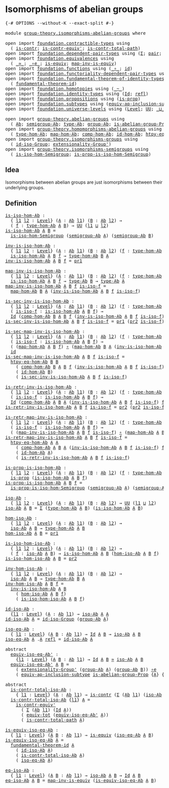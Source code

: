 # Isomorphisms of abelian groups

<pre class="Agda"><a id="43" class="Symbol">{-#</a> <a id="47" class="Keyword">OPTIONS</a> <a id="55" class="Pragma">--without-K</a> <a id="67" class="Pragma">--exact-split</a> <a id="81" class="Symbol">#-}</a>

<a id="86" class="Keyword">module</a> <a id="93" href="group-theory.isomorphisms-abelian-groups.html" class="Module">group-theory.isomorphisms-abelian-groups</a> <a id="134" class="Keyword">where</a>

<a id="141" class="Keyword">open</a> <a id="146" class="Keyword">import</a> <a id="153" href="foundation.contractible-types.html" class="Module">foundation.contractible-types</a> <a id="183" class="Keyword">using</a>
  <a id="191" class="Symbol">(</a> <a id="193" href="foundation-core.contractible-types.html#992" class="Function">is-contr</a><a id="201" class="Symbol">;</a> <a id="203" href="foundation-core.contractible-types.html#3806" class="Function">is-contr-equiv&#39;</a><a id="218" class="Symbol">;</a> <a id="220" href="foundation-core.contractible-types.html#2037" class="Function">is-contr-total-path</a><a id="239" class="Symbol">)</a>
<a id="241" class="Keyword">open</a> <a id="246" class="Keyword">import</a> <a id="253" href="foundation.dependent-pair-types.html" class="Module">foundation.dependent-pair-types</a> <a id="285" class="Keyword">using</a> <a id="291" class="Symbol">(</a><a id="292" href="foundation-core.dependent-pair-types.html#502" class="Record">Σ</a><a id="293" class="Symbol">;</a> <a id="295" href="foundation-core.dependent-pair-types.html#575" class="InductiveConstructor">pair</a><a id="299" class="Symbol">;</a> <a id="301" href="foundation-core.dependent-pair-types.html#592" class="Field">pr1</a><a id="304" class="Symbol">;</a> <a id="306" href="foundation-core.dependent-pair-types.html#604" class="Field">pr2</a><a id="309" class="Symbol">)</a>
<a id="311" class="Keyword">open</a> <a id="316" class="Keyword">import</a> <a id="323" href="foundation.equivalences.html" class="Module">foundation.equivalences</a> <a id="347" class="Keyword">using</a>
  <a id="355" class="Symbol">(</a> <a id="357" href="foundation-core.equivalences.html#1607" class="Function Operator">_≃_</a><a id="360" class="Symbol">;</a> <a id="362" href="foundation-core.equivalences.html#7855" class="Function Operator">_∘e_</a><a id="366" class="Symbol">;</a> <a id="368" href="foundation-core.equivalences.html#1542" class="Function">is-equiv</a><a id="376" class="Symbol">;</a> <a id="378" href="foundation-core.equivalences.html#4173" class="Function">map-inv-is-equiv</a><a id="394" class="Symbol">)</a>
<a id="396" class="Keyword">open</a> <a id="401" class="Keyword">import</a> <a id="408" href="foundation.functions.html" class="Module">foundation.functions</a> <a id="429" class="Keyword">using</a> <a id="435" class="Symbol">(</a><a id="436" href="foundation-core.functions.html#407" class="Function Operator">_∘_</a><a id="439" class="Symbol">;</a> <a id="441" href="foundation-core.functions.html#309" class="Function">id</a><a id="443" class="Symbol">)</a>
<a id="445" class="Keyword">open</a> <a id="450" class="Keyword">import</a> <a id="457" href="foundation.functoriality-dependent-pair-types.html" class="Module">foundation.functoriality-dependent-pair-types</a> <a id="503" class="Keyword">using</a> <a id="509" class="Symbol">(</a><a id="510" href="foundation-core.functoriality-dependent-pair-types.html#6804" class="Function">equiv-tot</a><a id="519" class="Symbol">)</a>
<a id="521" class="Keyword">open</a> <a id="526" class="Keyword">import</a> <a id="533" href="foundation.fundamental-theorem-of-identity-types.html" class="Module">foundation.fundamental-theorem-of-identity-types</a> <a id="582" class="Keyword">using</a>
  <a id="590" class="Symbol">(</a> <a id="592" href="foundation-core.fundamental-theorem-of-identity-types.html#1888" class="Function">fundamental-theorem-id</a><a id="614" class="Symbol">)</a>
<a id="616" class="Keyword">open</a> <a id="621" class="Keyword">import</a> <a id="628" href="foundation.homotopies.html" class="Module">foundation.homotopies</a> <a id="650" class="Keyword">using</a> <a id="656" class="Symbol">(</a><a id="657" href="foundation-core.homotopies.html#467" class="Function Operator">_~_</a><a id="660" class="Symbol">)</a>
<a id="662" class="Keyword">open</a> <a id="667" class="Keyword">import</a> <a id="674" href="foundation.identity-types.html" class="Module">foundation.identity-types</a> <a id="700" class="Keyword">using</a> <a id="706" class="Symbol">(</a><a id="707" href="foundation-core.identity-types.html#641" class="Datatype">Id</a><a id="709" class="Symbol">;</a> <a id="711" href="foundation-core.identity-types.html#694" class="InductiveConstructor">refl</a><a id="715" class="Symbol">)</a>
<a id="717" class="Keyword">open</a> <a id="722" class="Keyword">import</a> <a id="729" href="foundation.propositions.html" class="Module">foundation.propositions</a> <a id="753" class="Keyword">using</a> <a id="759" class="Symbol">(</a><a id="760" href="foundation-core.propositions.html#1295" class="Function">is-prop</a><a id="767" class="Symbol">)</a>
<a id="769" class="Keyword">open</a> <a id="774" class="Keyword">import</a> <a id="781" href="foundation.subtypes.html" class="Module">foundation.subtypes</a> <a id="801" class="Keyword">using</a> <a id="807" class="Symbol">(</a><a id="808" href="foundation-core.subtypes.html#4069" class="Function">equiv-ap-inclusion-subtype</a><a id="834" class="Symbol">)</a>
<a id="836" class="Keyword">open</a> <a id="841" class="Keyword">import</a> <a id="848" href="foundation.universe-levels.html" class="Module">foundation.universe-levels</a> <a id="875" class="Keyword">using</a> <a id="881" class="Symbol">(</a><a id="882" href="Agda.Primitive.html#597" class="Postulate">Level</a><a id="887" class="Symbol">;</a> <a id="889" href="foundation-core.universe-levels.html#222" class="Primitive">UU</a><a id="891" class="Symbol">;</a> <a id="893" href="Agda.Primitive.html#810" class="Primitive Operator">_⊔_</a><a id="896" class="Symbol">)</a>

<a id="899" class="Keyword">open</a> <a id="904" class="Keyword">import</a> <a id="911" href="group-theory.abelian-groups.html" class="Module">group-theory.abelian-groups</a> <a id="939" class="Keyword">using</a>
  <a id="947" class="Symbol">(</a> <a id="949" href="group-theory.abelian-groups.html#2453" class="Function">Ab</a><a id="951" class="Symbol">;</a> <a id="953" href="group-theory.abelian-groups.html#3587" class="Function">semigroup-Ab</a><a id="965" class="Symbol">;</a> <a id="967" href="group-theory.abelian-groups.html#2667" class="Function">type-Ab</a><a id="974" class="Symbol">;</a> <a id="976" href="group-theory.abelian-groups.html#2521" class="Function">group-Ab</a><a id="984" class="Symbol">;</a> <a id="986" href="group-theory.abelian-groups.html#1948" class="Function">is-abelian-group-Prop</a><a id="1007" class="Symbol">)</a>
<a id="1009" class="Keyword">open</a> <a id="1014" class="Keyword">import</a> <a id="1021" href="group-theory.homomorphisms-abelian-groups.html" class="Module">group-theory.homomorphisms-abelian-groups</a> <a id="1063" class="Keyword">using</a>
  <a id="1071" class="Symbol">(</a> <a id="1073" href="group-theory.homomorphisms-abelian-groups.html#1766" class="Function">type-hom-Ab</a><a id="1084" class="Symbol">;</a> <a id="1086" href="group-theory.homomorphisms-abelian-groups.html#1853" class="Function">map-hom-Ab</a><a id="1096" class="Symbol">;</a> <a id="1098" href="group-theory.homomorphisms-abelian-groups.html#4290" class="Function">comp-hom-Ab</a><a id="1109" class="Symbol">;</a> <a id="1111" href="group-theory.homomorphisms-abelian-groups.html#4134" class="Function">id-hom-Ab</a><a id="1120" class="Symbol">;</a> <a id="1122" href="group-theory.homomorphisms-abelian-groups.html#3137" class="Function">htpy-eq-hom-Ab</a><a id="1136" class="Symbol">)</a>
<a id="1138" class="Keyword">open</a> <a id="1143" class="Keyword">import</a> <a id="1150" href="group-theory.isomorphisms-groups.html" class="Module">group-theory.isomorphisms-groups</a> <a id="1183" class="Keyword">using</a>
  <a id="1191" class="Symbol">(</a> <a id="1193" href="group-theory.isomorphisms-groups.html#2647" class="Function">id-iso-Group</a><a id="1205" class="Symbol">;</a> <a id="1207" href="group-theory.isomorphisms-groups.html#3036" class="Function">extensionality-Group&#39;</a><a id="1228" class="Symbol">)</a>
<a id="1230" class="Keyword">open</a> <a id="1235" class="Keyword">import</a> <a id="1242" href="group-theory.isomorphisms-semigroups.html" class="Module">group-theory.isomorphisms-semigroups</a> <a id="1279" class="Keyword">using</a>
  <a id="1287" class="Symbol">(</a> <a id="1289" href="group-theory.isomorphisms-semigroups.html#1983" class="Function">is-iso-hom-Semigroup</a><a id="1309" class="Symbol">;</a> <a id="1311" href="group-theory.isomorphisms-semigroups.html#3620" class="Function">is-prop-is-iso-hom-Semigroup</a><a id="1339" class="Symbol">)</a>
</pre>
## Idea

Isomorphisms between abelian groups are just isomorphisms between their underlying groups.

## Definition

<pre class="Agda"><a id="is-iso-hom-Ab"></a><a id="1470" href="group-theory.isomorphisms-abelian-groups.html#1470" class="Function">is-iso-hom-Ab</a> <a id="1484" class="Symbol">:</a>
  <a id="1488" class="Symbol">{</a> <a id="1490" href="group-theory.isomorphisms-abelian-groups.html#1490" class="Bound">l1</a> <a id="1493" href="group-theory.isomorphisms-abelian-groups.html#1493" class="Bound">l2</a> <a id="1496" class="Symbol">:</a> <a id="1498" href="Agda.Primitive.html#597" class="Postulate">Level</a><a id="1503" class="Symbol">}</a> <a id="1505" class="Symbol">(</a><a id="1506" href="group-theory.isomorphisms-abelian-groups.html#1506" class="Bound">A</a> <a id="1508" class="Symbol">:</a> <a id="1510" href="group-theory.abelian-groups.html#2453" class="Function">Ab</a> <a id="1513" href="group-theory.isomorphisms-abelian-groups.html#1490" class="Bound">l1</a><a id="1515" class="Symbol">)</a> <a id="1517" class="Symbol">(</a><a id="1518" href="group-theory.isomorphisms-abelian-groups.html#1518" class="Bound">B</a> <a id="1520" class="Symbol">:</a> <a id="1522" href="group-theory.abelian-groups.html#2453" class="Function">Ab</a> <a id="1525" href="group-theory.isomorphisms-abelian-groups.html#1493" class="Bound">l2</a><a id="1527" class="Symbol">)</a> <a id="1529" class="Symbol">→</a>
  <a id="1533" class="Symbol">(</a> <a id="1535" href="group-theory.isomorphisms-abelian-groups.html#1535" class="Bound">f</a> <a id="1537" class="Symbol">:</a> <a id="1539" href="group-theory.homomorphisms-abelian-groups.html#1766" class="Function">type-hom-Ab</a> <a id="1551" href="group-theory.isomorphisms-abelian-groups.html#1506" class="Bound">A</a> <a id="1553" href="group-theory.isomorphisms-abelian-groups.html#1518" class="Bound">B</a><a id="1554" class="Symbol">)</a> <a id="1556" class="Symbol">→</a> <a id="1558" href="foundation-core.universe-levels.html#222" class="Primitive">UU</a> <a id="1561" class="Symbol">(</a><a id="1562" href="group-theory.isomorphisms-abelian-groups.html#1490" class="Bound">l1</a> <a id="1565" href="Agda.Primitive.html#810" class="Primitive Operator">⊔</a> <a id="1567" href="group-theory.isomorphisms-abelian-groups.html#1493" class="Bound">l2</a><a id="1569" class="Symbol">)</a>
<a id="1571" href="group-theory.isomorphisms-abelian-groups.html#1470" class="Function">is-iso-hom-Ab</a> <a id="1585" href="group-theory.isomorphisms-abelian-groups.html#1585" class="Bound">A</a> <a id="1587" href="group-theory.isomorphisms-abelian-groups.html#1587" class="Bound">B</a> <a id="1589" class="Symbol">=</a>
  <a id="1593" href="group-theory.isomorphisms-semigroups.html#1983" class="Function">is-iso-hom-Semigroup</a> <a id="1614" class="Symbol">(</a><a id="1615" href="group-theory.abelian-groups.html#3587" class="Function">semigroup-Ab</a> <a id="1628" href="group-theory.isomorphisms-abelian-groups.html#1585" class="Bound">A</a><a id="1629" class="Symbol">)</a> <a id="1631" class="Symbol">(</a><a id="1632" href="group-theory.abelian-groups.html#3587" class="Function">semigroup-Ab</a> <a id="1645" href="group-theory.isomorphisms-abelian-groups.html#1587" class="Bound">B</a><a id="1646" class="Symbol">)</a>

<a id="inv-is-iso-hom-Ab"></a><a id="1649" href="group-theory.isomorphisms-abelian-groups.html#1649" class="Function">inv-is-iso-hom-Ab</a> <a id="1667" class="Symbol">:</a>
  <a id="1671" class="Symbol">{</a> <a id="1673" href="group-theory.isomorphisms-abelian-groups.html#1673" class="Bound">l1</a> <a id="1676" href="group-theory.isomorphisms-abelian-groups.html#1676" class="Bound">l2</a> <a id="1679" class="Symbol">:</a> <a id="1681" href="Agda.Primitive.html#597" class="Postulate">Level</a><a id="1686" class="Symbol">}</a> <a id="1688" class="Symbol">(</a><a id="1689" href="group-theory.isomorphisms-abelian-groups.html#1689" class="Bound">A</a> <a id="1691" class="Symbol">:</a> <a id="1693" href="group-theory.abelian-groups.html#2453" class="Function">Ab</a> <a id="1696" href="group-theory.isomorphisms-abelian-groups.html#1673" class="Bound">l1</a><a id="1698" class="Symbol">)</a> <a id="1700" class="Symbol">(</a><a id="1701" href="group-theory.isomorphisms-abelian-groups.html#1701" class="Bound">B</a> <a id="1703" class="Symbol">:</a> <a id="1705" href="group-theory.abelian-groups.html#2453" class="Function">Ab</a> <a id="1708" href="group-theory.isomorphisms-abelian-groups.html#1676" class="Bound">l2</a><a id="1710" class="Symbol">)</a> <a id="1712" class="Symbol">(</a><a id="1713" href="group-theory.isomorphisms-abelian-groups.html#1713" class="Bound">f</a> <a id="1715" class="Symbol">:</a> <a id="1717" href="group-theory.homomorphisms-abelian-groups.html#1766" class="Function">type-hom-Ab</a> <a id="1729" href="group-theory.isomorphisms-abelian-groups.html#1689" class="Bound">A</a> <a id="1731" href="group-theory.isomorphisms-abelian-groups.html#1701" class="Bound">B</a><a id="1732" class="Symbol">)</a> <a id="1734" class="Symbol">→</a>
  <a id="1738" href="group-theory.isomorphisms-abelian-groups.html#1470" class="Function">is-iso-hom-Ab</a> <a id="1752" href="group-theory.isomorphisms-abelian-groups.html#1689" class="Bound">A</a> <a id="1754" href="group-theory.isomorphisms-abelian-groups.html#1701" class="Bound">B</a> <a id="1756" href="group-theory.isomorphisms-abelian-groups.html#1713" class="Bound">f</a> <a id="1758" class="Symbol">→</a> <a id="1760" href="group-theory.homomorphisms-abelian-groups.html#1766" class="Function">type-hom-Ab</a> <a id="1772" href="group-theory.isomorphisms-abelian-groups.html#1701" class="Bound">B</a> <a id="1774" href="group-theory.isomorphisms-abelian-groups.html#1689" class="Bound">A</a>
<a id="1776" href="group-theory.isomorphisms-abelian-groups.html#1649" class="Function">inv-is-iso-hom-Ab</a> <a id="1794" href="group-theory.isomorphisms-abelian-groups.html#1794" class="Bound">A</a> <a id="1796" href="group-theory.isomorphisms-abelian-groups.html#1796" class="Bound">B</a> <a id="1798" href="group-theory.isomorphisms-abelian-groups.html#1798" class="Bound">f</a> <a id="1800" class="Symbol">=</a> <a id="1802" href="foundation-core.dependent-pair-types.html#592" class="Field">pr1</a>

<a id="map-inv-is-iso-hom-Ab"></a><a id="1807" href="group-theory.isomorphisms-abelian-groups.html#1807" class="Function">map-inv-is-iso-hom-Ab</a> <a id="1829" class="Symbol">:</a>
  <a id="1833" class="Symbol">{</a> <a id="1835" href="group-theory.isomorphisms-abelian-groups.html#1835" class="Bound">l1</a> <a id="1838" href="group-theory.isomorphisms-abelian-groups.html#1838" class="Bound">l2</a> <a id="1841" class="Symbol">:</a> <a id="1843" href="Agda.Primitive.html#597" class="Postulate">Level</a><a id="1848" class="Symbol">}</a> <a id="1850" class="Symbol">(</a><a id="1851" href="group-theory.isomorphisms-abelian-groups.html#1851" class="Bound">A</a> <a id="1853" class="Symbol">:</a> <a id="1855" href="group-theory.abelian-groups.html#2453" class="Function">Ab</a> <a id="1858" href="group-theory.isomorphisms-abelian-groups.html#1835" class="Bound">l1</a><a id="1860" class="Symbol">)</a> <a id="1862" class="Symbol">(</a><a id="1863" href="group-theory.isomorphisms-abelian-groups.html#1863" class="Bound">B</a> <a id="1865" class="Symbol">:</a> <a id="1867" href="group-theory.abelian-groups.html#2453" class="Function">Ab</a> <a id="1870" href="group-theory.isomorphisms-abelian-groups.html#1838" class="Bound">l2</a><a id="1872" class="Symbol">)</a> <a id="1874" class="Symbol">(</a><a id="1875" href="group-theory.isomorphisms-abelian-groups.html#1875" class="Bound">f</a> <a id="1877" class="Symbol">:</a> <a id="1879" href="group-theory.homomorphisms-abelian-groups.html#1766" class="Function">type-hom-Ab</a> <a id="1891" href="group-theory.isomorphisms-abelian-groups.html#1851" class="Bound">A</a> <a id="1893" href="group-theory.isomorphisms-abelian-groups.html#1863" class="Bound">B</a><a id="1894" class="Symbol">)</a> <a id="1896" class="Symbol">→</a>
  <a id="1900" href="group-theory.isomorphisms-abelian-groups.html#1470" class="Function">is-iso-hom-Ab</a> <a id="1914" href="group-theory.isomorphisms-abelian-groups.html#1851" class="Bound">A</a> <a id="1916" href="group-theory.isomorphisms-abelian-groups.html#1863" class="Bound">B</a> <a id="1918" href="group-theory.isomorphisms-abelian-groups.html#1875" class="Bound">f</a> <a id="1920" class="Symbol">→</a> <a id="1922" href="group-theory.abelian-groups.html#2667" class="Function">type-Ab</a> <a id="1930" href="group-theory.isomorphisms-abelian-groups.html#1863" class="Bound">B</a> <a id="1932" class="Symbol">→</a> <a id="1934" href="group-theory.abelian-groups.html#2667" class="Function">type-Ab</a> <a id="1942" href="group-theory.isomorphisms-abelian-groups.html#1851" class="Bound">A</a>
<a id="1944" href="group-theory.isomorphisms-abelian-groups.html#1807" class="Function">map-inv-is-iso-hom-Ab</a> <a id="1966" href="group-theory.isomorphisms-abelian-groups.html#1966" class="Bound">A</a> <a id="1968" href="group-theory.isomorphisms-abelian-groups.html#1968" class="Bound">B</a> <a id="1970" href="group-theory.isomorphisms-abelian-groups.html#1970" class="Bound">f</a> <a id="1972" href="group-theory.isomorphisms-abelian-groups.html#1972" class="Bound">is-iso-f</a> <a id="1981" class="Symbol">=</a>
  <a id="1985" href="group-theory.homomorphisms-abelian-groups.html#1853" class="Function">map-hom-Ab</a> <a id="1996" href="group-theory.isomorphisms-abelian-groups.html#1968" class="Bound">B</a> <a id="1998" href="group-theory.isomorphisms-abelian-groups.html#1966" class="Bound">A</a> <a id="2000" class="Symbol">(</a><a id="2001" href="group-theory.isomorphisms-abelian-groups.html#1649" class="Function">inv-is-iso-hom-Ab</a> <a id="2019" href="group-theory.isomorphisms-abelian-groups.html#1966" class="Bound">A</a> <a id="2021" href="group-theory.isomorphisms-abelian-groups.html#1968" class="Bound">B</a> <a id="2023" href="group-theory.isomorphisms-abelian-groups.html#1970" class="Bound">f</a> <a id="2025" href="group-theory.isomorphisms-abelian-groups.html#1972" class="Bound">is-iso-f</a><a id="2033" class="Symbol">)</a>

<a id="is-sec-inv-is-iso-hom-Ab"></a><a id="2036" href="group-theory.isomorphisms-abelian-groups.html#2036" class="Function">is-sec-inv-is-iso-hom-Ab</a> <a id="2061" class="Symbol">:</a>
  <a id="2065" class="Symbol">{</a> <a id="2067" href="group-theory.isomorphisms-abelian-groups.html#2067" class="Bound">l1</a> <a id="2070" href="group-theory.isomorphisms-abelian-groups.html#2070" class="Bound">l2</a> <a id="2073" class="Symbol">:</a> <a id="2075" href="Agda.Primitive.html#597" class="Postulate">Level</a><a id="2080" class="Symbol">}</a> <a id="2082" class="Symbol">(</a><a id="2083" href="group-theory.isomorphisms-abelian-groups.html#2083" class="Bound">A</a> <a id="2085" class="Symbol">:</a> <a id="2087" href="group-theory.abelian-groups.html#2453" class="Function">Ab</a> <a id="2090" href="group-theory.isomorphisms-abelian-groups.html#2067" class="Bound">l1</a><a id="2092" class="Symbol">)</a> <a id="2094" class="Symbol">(</a><a id="2095" href="group-theory.isomorphisms-abelian-groups.html#2095" class="Bound">B</a> <a id="2097" class="Symbol">:</a> <a id="2099" href="group-theory.abelian-groups.html#2453" class="Function">Ab</a> <a id="2102" href="group-theory.isomorphisms-abelian-groups.html#2070" class="Bound">l2</a><a id="2104" class="Symbol">)</a> <a id="2106" class="Symbol">(</a><a id="2107" href="group-theory.isomorphisms-abelian-groups.html#2107" class="Bound">f</a> <a id="2109" class="Symbol">:</a> <a id="2111" href="group-theory.homomorphisms-abelian-groups.html#1766" class="Function">type-hom-Ab</a> <a id="2123" href="group-theory.isomorphisms-abelian-groups.html#2083" class="Bound">A</a> <a id="2125" href="group-theory.isomorphisms-abelian-groups.html#2095" class="Bound">B</a><a id="2126" class="Symbol">)</a> <a id="2128" class="Symbol">→</a>
  <a id="2132" class="Symbol">(</a> <a id="2134" href="group-theory.isomorphisms-abelian-groups.html#2134" class="Bound">is-iso-f</a> <a id="2143" class="Symbol">:</a> <a id="2145" href="group-theory.isomorphisms-abelian-groups.html#1470" class="Function">is-iso-hom-Ab</a> <a id="2159" href="group-theory.isomorphisms-abelian-groups.html#2083" class="Bound">A</a> <a id="2161" href="group-theory.isomorphisms-abelian-groups.html#2095" class="Bound">B</a> <a id="2163" href="group-theory.isomorphisms-abelian-groups.html#2107" class="Bound">f</a><a id="2164" class="Symbol">)</a> <a id="2166" class="Symbol">→</a>
  <a id="2170" href="foundation-core.identity-types.html#641" class="Datatype">Id</a> <a id="2173" class="Symbol">(</a><a id="2174" href="group-theory.homomorphisms-abelian-groups.html#4290" class="Function">comp-hom-Ab</a> <a id="2186" href="group-theory.isomorphisms-abelian-groups.html#2095" class="Bound">B</a> <a id="2188" href="group-theory.isomorphisms-abelian-groups.html#2083" class="Bound">A</a> <a id="2190" href="group-theory.isomorphisms-abelian-groups.html#2095" class="Bound">B</a> <a id="2192" href="group-theory.isomorphisms-abelian-groups.html#2107" class="Bound">f</a> <a id="2194" class="Symbol">(</a><a id="2195" href="group-theory.isomorphisms-abelian-groups.html#1649" class="Function">inv-is-iso-hom-Ab</a> <a id="2213" href="group-theory.isomorphisms-abelian-groups.html#2083" class="Bound">A</a> <a id="2215" href="group-theory.isomorphisms-abelian-groups.html#2095" class="Bound">B</a> <a id="2217" href="group-theory.isomorphisms-abelian-groups.html#2107" class="Bound">f</a> <a id="2219" href="group-theory.isomorphisms-abelian-groups.html#2134" class="Bound">is-iso-f</a><a id="2227" class="Symbol">))</a> <a id="2230" class="Symbol">(</a><a id="2231" href="group-theory.homomorphisms-abelian-groups.html#4134" class="Function">id-hom-Ab</a> <a id="2241" href="group-theory.isomorphisms-abelian-groups.html#2095" class="Bound">B</a><a id="2242" class="Symbol">)</a>
<a id="2244" href="group-theory.isomorphisms-abelian-groups.html#2036" class="Function">is-sec-inv-is-iso-hom-Ab</a> <a id="2269" href="group-theory.isomorphisms-abelian-groups.html#2269" class="Bound">A</a> <a id="2271" href="group-theory.isomorphisms-abelian-groups.html#2271" class="Bound">B</a> <a id="2273" href="group-theory.isomorphisms-abelian-groups.html#2273" class="Bound">f</a> <a id="2275" href="group-theory.isomorphisms-abelian-groups.html#2275" class="Bound">is-iso-f</a> <a id="2284" class="Symbol">=</a> <a id="2286" href="foundation-core.dependent-pair-types.html#592" class="Field">pr1</a> <a id="2290" class="Symbol">(</a><a id="2291" href="foundation-core.dependent-pair-types.html#604" class="Field">pr2</a> <a id="2295" href="group-theory.isomorphisms-abelian-groups.html#2275" class="Bound">is-iso-f</a><a id="2303" class="Symbol">)</a>

<a id="is-sec-map-inv-is-iso-hom-Ab"></a><a id="2306" href="group-theory.isomorphisms-abelian-groups.html#2306" class="Function">is-sec-map-inv-is-iso-hom-Ab</a> <a id="2335" class="Symbol">:</a>
  <a id="2339" class="Symbol">{</a> <a id="2341" href="group-theory.isomorphisms-abelian-groups.html#2341" class="Bound">l1</a> <a id="2344" href="group-theory.isomorphisms-abelian-groups.html#2344" class="Bound">l2</a> <a id="2347" class="Symbol">:</a> <a id="2349" href="Agda.Primitive.html#597" class="Postulate">Level</a><a id="2354" class="Symbol">}</a> <a id="2356" class="Symbol">(</a><a id="2357" href="group-theory.isomorphisms-abelian-groups.html#2357" class="Bound">A</a> <a id="2359" class="Symbol">:</a> <a id="2361" href="group-theory.abelian-groups.html#2453" class="Function">Ab</a> <a id="2364" href="group-theory.isomorphisms-abelian-groups.html#2341" class="Bound">l1</a><a id="2366" class="Symbol">)</a> <a id="2368" class="Symbol">(</a><a id="2369" href="group-theory.isomorphisms-abelian-groups.html#2369" class="Bound">B</a> <a id="2371" class="Symbol">:</a> <a id="2373" href="group-theory.abelian-groups.html#2453" class="Function">Ab</a> <a id="2376" href="group-theory.isomorphisms-abelian-groups.html#2344" class="Bound">l2</a><a id="2378" class="Symbol">)</a> <a id="2380" class="Symbol">(</a><a id="2381" href="group-theory.isomorphisms-abelian-groups.html#2381" class="Bound">f</a> <a id="2383" class="Symbol">:</a> <a id="2385" href="group-theory.homomorphisms-abelian-groups.html#1766" class="Function">type-hom-Ab</a> <a id="2397" href="group-theory.isomorphisms-abelian-groups.html#2357" class="Bound">A</a> <a id="2399" href="group-theory.isomorphisms-abelian-groups.html#2369" class="Bound">B</a><a id="2400" class="Symbol">)</a> <a id="2402" class="Symbol">→</a>
  <a id="2406" class="Symbol">(</a> <a id="2408" href="group-theory.isomorphisms-abelian-groups.html#2408" class="Bound">is-iso-f</a> <a id="2417" class="Symbol">:</a> <a id="2419" href="group-theory.isomorphisms-abelian-groups.html#1470" class="Function">is-iso-hom-Ab</a> <a id="2433" href="group-theory.isomorphisms-abelian-groups.html#2357" class="Bound">A</a> <a id="2435" href="group-theory.isomorphisms-abelian-groups.html#2369" class="Bound">B</a> <a id="2437" href="group-theory.isomorphisms-abelian-groups.html#2381" class="Bound">f</a><a id="2438" class="Symbol">)</a> <a id="2440" class="Symbol">→</a>
  <a id="2444" class="Symbol">(</a> <a id="2446" class="Symbol">(</a><a id="2447" href="group-theory.homomorphisms-abelian-groups.html#1853" class="Function">map-hom-Ab</a> <a id="2458" href="group-theory.isomorphisms-abelian-groups.html#2357" class="Bound">A</a> <a id="2460" href="group-theory.isomorphisms-abelian-groups.html#2369" class="Bound">B</a> <a id="2462" href="group-theory.isomorphisms-abelian-groups.html#2381" class="Bound">f</a><a id="2463" class="Symbol">)</a> <a id="2465" href="foundation-core.functions.html#407" class="Function Operator">∘</a> <a id="2467" class="Symbol">(</a><a id="2468" href="group-theory.homomorphisms-abelian-groups.html#1853" class="Function">map-hom-Ab</a> <a id="2479" href="group-theory.isomorphisms-abelian-groups.html#2369" class="Bound">B</a> <a id="2481" href="group-theory.isomorphisms-abelian-groups.html#2357" class="Bound">A</a> <a id="2483" class="Symbol">(</a><a id="2484" href="group-theory.isomorphisms-abelian-groups.html#1649" class="Function">inv-is-iso-hom-Ab</a> <a id="2502" href="group-theory.isomorphisms-abelian-groups.html#2357" class="Bound">A</a> <a id="2504" href="group-theory.isomorphisms-abelian-groups.html#2369" class="Bound">B</a> <a id="2506" href="group-theory.isomorphisms-abelian-groups.html#2381" class="Bound">f</a> <a id="2508" href="group-theory.isomorphisms-abelian-groups.html#2408" class="Bound">is-iso-f</a><a id="2516" class="Symbol">)))</a> <a id="2520" href="foundation-core.homotopies.html#467" class="Function Operator">~</a>
  <a id="2524" href="foundation-core.functions.html#309" class="Function">id</a>
<a id="2527" href="group-theory.isomorphisms-abelian-groups.html#2306" class="Function">is-sec-map-inv-is-iso-hom-Ab</a> <a id="2556" href="group-theory.isomorphisms-abelian-groups.html#2556" class="Bound">A</a> <a id="2558" href="group-theory.isomorphisms-abelian-groups.html#2558" class="Bound">B</a> <a id="2560" href="group-theory.isomorphisms-abelian-groups.html#2560" class="Bound">f</a> <a id="2562" href="group-theory.isomorphisms-abelian-groups.html#2562" class="Bound">is-iso-f</a> <a id="2571" class="Symbol">=</a>
  <a id="2575" href="group-theory.homomorphisms-abelian-groups.html#3137" class="Function">htpy-eq-hom-Ab</a> <a id="2590" href="group-theory.isomorphisms-abelian-groups.html#2558" class="Bound">B</a> <a id="2592" href="group-theory.isomorphisms-abelian-groups.html#2558" class="Bound">B</a>
    <a id="2598" class="Symbol">(</a> <a id="2600" href="group-theory.homomorphisms-abelian-groups.html#4290" class="Function">comp-hom-Ab</a> <a id="2612" href="group-theory.isomorphisms-abelian-groups.html#2558" class="Bound">B</a> <a id="2614" href="group-theory.isomorphisms-abelian-groups.html#2556" class="Bound">A</a> <a id="2616" href="group-theory.isomorphisms-abelian-groups.html#2558" class="Bound">B</a> <a id="2618" href="group-theory.isomorphisms-abelian-groups.html#2560" class="Bound">f</a> <a id="2620" class="Symbol">(</a><a id="2621" href="group-theory.isomorphisms-abelian-groups.html#1649" class="Function">inv-is-iso-hom-Ab</a> <a id="2639" href="group-theory.isomorphisms-abelian-groups.html#2556" class="Bound">A</a> <a id="2641" href="group-theory.isomorphisms-abelian-groups.html#2558" class="Bound">B</a> <a id="2643" href="group-theory.isomorphisms-abelian-groups.html#2560" class="Bound">f</a> <a id="2645" href="group-theory.isomorphisms-abelian-groups.html#2562" class="Bound">is-iso-f</a><a id="2653" class="Symbol">))</a>
    <a id="2660" class="Symbol">(</a> <a id="2662" href="group-theory.homomorphisms-abelian-groups.html#4134" class="Function">id-hom-Ab</a> <a id="2672" href="group-theory.isomorphisms-abelian-groups.html#2558" class="Bound">B</a><a id="2673" class="Symbol">)</a>
    <a id="2679" class="Symbol">(</a> <a id="2681" href="group-theory.isomorphisms-abelian-groups.html#2036" class="Function">is-sec-inv-is-iso-hom-Ab</a> <a id="2706" href="group-theory.isomorphisms-abelian-groups.html#2556" class="Bound">A</a> <a id="2708" href="group-theory.isomorphisms-abelian-groups.html#2558" class="Bound">B</a> <a id="2710" href="group-theory.isomorphisms-abelian-groups.html#2560" class="Bound">f</a> <a id="2712" href="group-theory.isomorphisms-abelian-groups.html#2562" class="Bound">is-iso-f</a><a id="2720" class="Symbol">)</a>

<a id="is-retr-inv-is-iso-hom-Ab"></a><a id="2723" href="group-theory.isomorphisms-abelian-groups.html#2723" class="Function">is-retr-inv-is-iso-hom-Ab</a> <a id="2749" class="Symbol">:</a>
  <a id="2753" class="Symbol">{</a> <a id="2755" href="group-theory.isomorphisms-abelian-groups.html#2755" class="Bound">l1</a> <a id="2758" href="group-theory.isomorphisms-abelian-groups.html#2758" class="Bound">l2</a> <a id="2761" class="Symbol">:</a> <a id="2763" href="Agda.Primitive.html#597" class="Postulate">Level</a><a id="2768" class="Symbol">}</a> <a id="2770" class="Symbol">(</a><a id="2771" href="group-theory.isomorphisms-abelian-groups.html#2771" class="Bound">A</a> <a id="2773" class="Symbol">:</a> <a id="2775" href="group-theory.abelian-groups.html#2453" class="Function">Ab</a> <a id="2778" href="group-theory.isomorphisms-abelian-groups.html#2755" class="Bound">l1</a><a id="2780" class="Symbol">)</a> <a id="2782" class="Symbol">(</a><a id="2783" href="group-theory.isomorphisms-abelian-groups.html#2783" class="Bound">B</a> <a id="2785" class="Symbol">:</a> <a id="2787" href="group-theory.abelian-groups.html#2453" class="Function">Ab</a> <a id="2790" href="group-theory.isomorphisms-abelian-groups.html#2758" class="Bound">l2</a><a id="2792" class="Symbol">)</a> <a id="2794" class="Symbol">(</a><a id="2795" href="group-theory.isomorphisms-abelian-groups.html#2795" class="Bound">f</a> <a id="2797" class="Symbol">:</a> <a id="2799" href="group-theory.homomorphisms-abelian-groups.html#1766" class="Function">type-hom-Ab</a> <a id="2811" href="group-theory.isomorphisms-abelian-groups.html#2771" class="Bound">A</a> <a id="2813" href="group-theory.isomorphisms-abelian-groups.html#2783" class="Bound">B</a><a id="2814" class="Symbol">)</a> <a id="2816" class="Symbol">→</a>
  <a id="2820" class="Symbol">(</a> <a id="2822" href="group-theory.isomorphisms-abelian-groups.html#2822" class="Bound">is-iso-f</a> <a id="2831" class="Symbol">:</a> <a id="2833" href="group-theory.isomorphisms-abelian-groups.html#1470" class="Function">is-iso-hom-Ab</a> <a id="2847" href="group-theory.isomorphisms-abelian-groups.html#2771" class="Bound">A</a> <a id="2849" href="group-theory.isomorphisms-abelian-groups.html#2783" class="Bound">B</a> <a id="2851" href="group-theory.isomorphisms-abelian-groups.html#2795" class="Bound">f</a><a id="2852" class="Symbol">)</a> <a id="2854" class="Symbol">→</a>
  <a id="2858" href="foundation-core.identity-types.html#641" class="Datatype">Id</a> <a id="2861" class="Symbol">(</a><a id="2862" href="group-theory.homomorphisms-abelian-groups.html#4290" class="Function">comp-hom-Ab</a> <a id="2874" href="group-theory.isomorphisms-abelian-groups.html#2771" class="Bound">A</a> <a id="2876" href="group-theory.isomorphisms-abelian-groups.html#2783" class="Bound">B</a> <a id="2878" href="group-theory.isomorphisms-abelian-groups.html#2771" class="Bound">A</a> <a id="2880" class="Symbol">(</a><a id="2881" href="group-theory.isomorphisms-abelian-groups.html#1649" class="Function">inv-is-iso-hom-Ab</a> <a id="2899" href="group-theory.isomorphisms-abelian-groups.html#2771" class="Bound">A</a> <a id="2901" href="group-theory.isomorphisms-abelian-groups.html#2783" class="Bound">B</a> <a id="2903" href="group-theory.isomorphisms-abelian-groups.html#2795" class="Bound">f</a> <a id="2905" href="group-theory.isomorphisms-abelian-groups.html#2822" class="Bound">is-iso-f</a><a id="2913" class="Symbol">)</a> <a id="2915" href="group-theory.isomorphisms-abelian-groups.html#2795" class="Bound">f</a><a id="2916" class="Symbol">)</a> <a id="2918" class="Symbol">(</a><a id="2919" href="group-theory.homomorphisms-abelian-groups.html#4134" class="Function">id-hom-Ab</a> <a id="2929" href="group-theory.isomorphisms-abelian-groups.html#2771" class="Bound">A</a><a id="2930" class="Symbol">)</a>
<a id="2932" href="group-theory.isomorphisms-abelian-groups.html#2723" class="Function">is-retr-inv-is-iso-hom-Ab</a> <a id="2958" href="group-theory.isomorphisms-abelian-groups.html#2958" class="Bound">A</a> <a id="2960" href="group-theory.isomorphisms-abelian-groups.html#2960" class="Bound">B</a> <a id="2962" href="group-theory.isomorphisms-abelian-groups.html#2962" class="Bound">f</a> <a id="2964" href="group-theory.isomorphisms-abelian-groups.html#2964" class="Bound">is-iso-f</a> <a id="2973" class="Symbol">=</a> <a id="2975" href="foundation-core.dependent-pair-types.html#604" class="Field">pr2</a> <a id="2979" class="Symbol">(</a><a id="2980" href="foundation-core.dependent-pair-types.html#604" class="Field">pr2</a> <a id="2984" href="group-theory.isomorphisms-abelian-groups.html#2964" class="Bound">is-iso-f</a><a id="2992" class="Symbol">)</a>

<a id="is-retr-map-inv-is-iso-hom-Ab"></a><a id="2995" href="group-theory.isomorphisms-abelian-groups.html#2995" class="Function">is-retr-map-inv-is-iso-hom-Ab</a> <a id="3025" class="Symbol">:</a>
  <a id="3029" class="Symbol">{</a> <a id="3031" href="group-theory.isomorphisms-abelian-groups.html#3031" class="Bound">l1</a> <a id="3034" href="group-theory.isomorphisms-abelian-groups.html#3034" class="Bound">l2</a> <a id="3037" class="Symbol">:</a> <a id="3039" href="Agda.Primitive.html#597" class="Postulate">Level</a><a id="3044" class="Symbol">}</a> <a id="3046" class="Symbol">(</a><a id="3047" href="group-theory.isomorphisms-abelian-groups.html#3047" class="Bound">A</a> <a id="3049" class="Symbol">:</a> <a id="3051" href="group-theory.abelian-groups.html#2453" class="Function">Ab</a> <a id="3054" href="group-theory.isomorphisms-abelian-groups.html#3031" class="Bound">l1</a><a id="3056" class="Symbol">)</a> <a id="3058" class="Symbol">(</a><a id="3059" href="group-theory.isomorphisms-abelian-groups.html#3059" class="Bound">B</a> <a id="3061" class="Symbol">:</a> <a id="3063" href="group-theory.abelian-groups.html#2453" class="Function">Ab</a> <a id="3066" href="group-theory.isomorphisms-abelian-groups.html#3034" class="Bound">l2</a><a id="3068" class="Symbol">)</a> <a id="3070" class="Symbol">(</a><a id="3071" href="group-theory.isomorphisms-abelian-groups.html#3071" class="Bound">f</a> <a id="3073" class="Symbol">:</a> <a id="3075" href="group-theory.homomorphisms-abelian-groups.html#1766" class="Function">type-hom-Ab</a> <a id="3087" href="group-theory.isomorphisms-abelian-groups.html#3047" class="Bound">A</a> <a id="3089" href="group-theory.isomorphisms-abelian-groups.html#3059" class="Bound">B</a><a id="3090" class="Symbol">)</a> <a id="3092" class="Symbol">→</a>
  <a id="3096" class="Symbol">(</a> <a id="3098" href="group-theory.isomorphisms-abelian-groups.html#3098" class="Bound">is-iso-f</a> <a id="3107" class="Symbol">:</a> <a id="3109" href="group-theory.isomorphisms-abelian-groups.html#1470" class="Function">is-iso-hom-Ab</a> <a id="3123" href="group-theory.isomorphisms-abelian-groups.html#3047" class="Bound">A</a> <a id="3125" href="group-theory.isomorphisms-abelian-groups.html#3059" class="Bound">B</a> <a id="3127" href="group-theory.isomorphisms-abelian-groups.html#3071" class="Bound">f</a><a id="3128" class="Symbol">)</a> <a id="3130" class="Symbol">→</a>
  <a id="3134" class="Symbol">(</a> <a id="3136" class="Symbol">(</a><a id="3137" href="group-theory.isomorphisms-abelian-groups.html#1807" class="Function">map-inv-is-iso-hom-Ab</a> <a id="3159" href="group-theory.isomorphisms-abelian-groups.html#3047" class="Bound">A</a> <a id="3161" href="group-theory.isomorphisms-abelian-groups.html#3059" class="Bound">B</a> <a id="3163" href="group-theory.isomorphisms-abelian-groups.html#3071" class="Bound">f</a> <a id="3165" href="group-theory.isomorphisms-abelian-groups.html#3098" class="Bound">is-iso-f</a><a id="3173" class="Symbol">)</a> <a id="3175" href="foundation-core.functions.html#407" class="Function Operator">∘</a> <a id="3177" class="Symbol">(</a><a id="3178" href="group-theory.homomorphisms-abelian-groups.html#1853" class="Function">map-hom-Ab</a> <a id="3189" href="group-theory.isomorphisms-abelian-groups.html#3047" class="Bound">A</a> <a id="3191" href="group-theory.isomorphisms-abelian-groups.html#3059" class="Bound">B</a> <a id="3193" href="group-theory.isomorphisms-abelian-groups.html#3071" class="Bound">f</a><a id="3194" class="Symbol">))</a> <a id="3197" href="foundation-core.homotopies.html#467" class="Function Operator">~</a> <a id="3199" href="foundation-core.functions.html#309" class="Function">id</a>
<a id="3202" href="group-theory.isomorphisms-abelian-groups.html#2995" class="Function">is-retr-map-inv-is-iso-hom-Ab</a> <a id="3232" href="group-theory.isomorphisms-abelian-groups.html#3232" class="Bound">A</a> <a id="3234" href="group-theory.isomorphisms-abelian-groups.html#3234" class="Bound">B</a> <a id="3236" href="group-theory.isomorphisms-abelian-groups.html#3236" class="Bound">f</a> <a id="3238" href="group-theory.isomorphisms-abelian-groups.html#3238" class="Bound">is-iso-f</a> <a id="3247" class="Symbol">=</a>
  <a id="3251" href="group-theory.homomorphisms-abelian-groups.html#3137" class="Function">htpy-eq-hom-Ab</a> <a id="3266" href="group-theory.isomorphisms-abelian-groups.html#3232" class="Bound">A</a> <a id="3268" href="group-theory.isomorphisms-abelian-groups.html#3232" class="Bound">A</a>
    <a id="3274" class="Symbol">(</a> <a id="3276" href="group-theory.homomorphisms-abelian-groups.html#4290" class="Function">comp-hom-Ab</a> <a id="3288" href="group-theory.isomorphisms-abelian-groups.html#3232" class="Bound">A</a> <a id="3290" href="group-theory.isomorphisms-abelian-groups.html#3234" class="Bound">B</a> <a id="3292" href="group-theory.isomorphisms-abelian-groups.html#3232" class="Bound">A</a> <a id="3294" class="Symbol">(</a><a id="3295" href="group-theory.isomorphisms-abelian-groups.html#1649" class="Function">inv-is-iso-hom-Ab</a> <a id="3313" href="group-theory.isomorphisms-abelian-groups.html#3232" class="Bound">A</a> <a id="3315" href="group-theory.isomorphisms-abelian-groups.html#3234" class="Bound">B</a> <a id="3317" href="group-theory.isomorphisms-abelian-groups.html#3236" class="Bound">f</a> <a id="3319" href="group-theory.isomorphisms-abelian-groups.html#3238" class="Bound">is-iso-f</a><a id="3327" class="Symbol">)</a> <a id="3329" href="group-theory.isomorphisms-abelian-groups.html#3236" class="Bound">f</a><a id="3330" class="Symbol">)</a>
    <a id="3336" class="Symbol">(</a> <a id="3338" href="group-theory.homomorphisms-abelian-groups.html#4134" class="Function">id-hom-Ab</a> <a id="3348" href="group-theory.isomorphisms-abelian-groups.html#3232" class="Bound">A</a><a id="3349" class="Symbol">)</a>
    <a id="3355" class="Symbol">(</a> <a id="3357" href="group-theory.isomorphisms-abelian-groups.html#2723" class="Function">is-retr-inv-is-iso-hom-Ab</a> <a id="3383" href="group-theory.isomorphisms-abelian-groups.html#3232" class="Bound">A</a> <a id="3385" href="group-theory.isomorphisms-abelian-groups.html#3234" class="Bound">B</a> <a id="3387" href="group-theory.isomorphisms-abelian-groups.html#3236" class="Bound">f</a> <a id="3389" href="group-theory.isomorphisms-abelian-groups.html#3238" class="Bound">is-iso-f</a><a id="3397" class="Symbol">)</a>

<a id="is-prop-is-iso-hom-Ab"></a><a id="3400" href="group-theory.isomorphisms-abelian-groups.html#3400" class="Function">is-prop-is-iso-hom-Ab</a> <a id="3422" class="Symbol">:</a>
  <a id="3426" class="Symbol">{</a> <a id="3428" href="group-theory.isomorphisms-abelian-groups.html#3428" class="Bound">l1</a> <a id="3431" href="group-theory.isomorphisms-abelian-groups.html#3431" class="Bound">l2</a> <a id="3434" class="Symbol">:</a> <a id="3436" href="Agda.Primitive.html#597" class="Postulate">Level</a><a id="3441" class="Symbol">}</a> <a id="3443" class="Symbol">(</a><a id="3444" href="group-theory.isomorphisms-abelian-groups.html#3444" class="Bound">A</a> <a id="3446" class="Symbol">:</a> <a id="3448" href="group-theory.abelian-groups.html#2453" class="Function">Ab</a> <a id="3451" href="group-theory.isomorphisms-abelian-groups.html#3428" class="Bound">l1</a><a id="3453" class="Symbol">)</a> <a id="3455" class="Symbol">(</a><a id="3456" href="group-theory.isomorphisms-abelian-groups.html#3456" class="Bound">B</a> <a id="3458" class="Symbol">:</a> <a id="3460" href="group-theory.abelian-groups.html#2453" class="Function">Ab</a> <a id="3463" href="group-theory.isomorphisms-abelian-groups.html#3431" class="Bound">l2</a><a id="3465" class="Symbol">)</a> <a id="3467" class="Symbol">(</a><a id="3468" href="group-theory.isomorphisms-abelian-groups.html#3468" class="Bound">f</a> <a id="3470" class="Symbol">:</a> <a id="3472" href="group-theory.homomorphisms-abelian-groups.html#1766" class="Function">type-hom-Ab</a> <a id="3484" href="group-theory.isomorphisms-abelian-groups.html#3444" class="Bound">A</a> <a id="3486" href="group-theory.isomorphisms-abelian-groups.html#3456" class="Bound">B</a><a id="3487" class="Symbol">)</a> <a id="3489" class="Symbol">→</a>
  <a id="3493" href="foundation-core.propositions.html#1295" class="Function">is-prop</a> <a id="3501" class="Symbol">(</a><a id="3502" href="group-theory.isomorphisms-abelian-groups.html#1470" class="Function">is-iso-hom-Ab</a> <a id="3516" href="group-theory.isomorphisms-abelian-groups.html#3444" class="Bound">A</a> <a id="3518" href="group-theory.isomorphisms-abelian-groups.html#3456" class="Bound">B</a> <a id="3520" href="group-theory.isomorphisms-abelian-groups.html#3468" class="Bound">f</a><a id="3521" class="Symbol">)</a>
<a id="3523" href="group-theory.isomorphisms-abelian-groups.html#3400" class="Function">is-prop-is-iso-hom-Ab</a> <a id="3545" href="group-theory.isomorphisms-abelian-groups.html#3545" class="Bound">A</a> <a id="3547" href="group-theory.isomorphisms-abelian-groups.html#3547" class="Bound">B</a> <a id="3549" href="group-theory.isomorphisms-abelian-groups.html#3549" class="Bound">f</a> <a id="3551" class="Symbol">=</a>
  <a id="3555" href="group-theory.isomorphisms-semigroups.html#3620" class="Function">is-prop-is-iso-hom-Semigroup</a> <a id="3584" class="Symbol">(</a><a id="3585" href="group-theory.abelian-groups.html#3587" class="Function">semigroup-Ab</a> <a id="3598" href="group-theory.isomorphisms-abelian-groups.html#3545" class="Bound">A</a><a id="3599" class="Symbol">)</a> <a id="3601" class="Symbol">(</a><a id="3602" href="group-theory.abelian-groups.html#3587" class="Function">semigroup-Ab</a> <a id="3615" href="group-theory.isomorphisms-abelian-groups.html#3547" class="Bound">B</a><a id="3616" class="Symbol">)</a> <a id="3618" href="group-theory.isomorphisms-abelian-groups.html#3549" class="Bound">f</a>

<a id="iso-Ab"></a><a id="3621" href="group-theory.isomorphisms-abelian-groups.html#3621" class="Function">iso-Ab</a> <a id="3628" class="Symbol">:</a>
  <a id="3632" class="Symbol">{</a> <a id="3634" href="group-theory.isomorphisms-abelian-groups.html#3634" class="Bound">l1</a> <a id="3637" href="group-theory.isomorphisms-abelian-groups.html#3637" class="Bound">l2</a> <a id="3640" class="Symbol">:</a> <a id="3642" href="Agda.Primitive.html#597" class="Postulate">Level</a><a id="3647" class="Symbol">}</a> <a id="3649" class="Symbol">(</a><a id="3650" href="group-theory.isomorphisms-abelian-groups.html#3650" class="Bound">A</a> <a id="3652" class="Symbol">:</a> <a id="3654" href="group-theory.abelian-groups.html#2453" class="Function">Ab</a> <a id="3657" href="group-theory.isomorphisms-abelian-groups.html#3634" class="Bound">l1</a><a id="3659" class="Symbol">)</a> <a id="3661" class="Symbol">(</a><a id="3662" href="group-theory.isomorphisms-abelian-groups.html#3662" class="Bound">B</a> <a id="3664" class="Symbol">:</a> <a id="3666" href="group-theory.abelian-groups.html#2453" class="Function">Ab</a> <a id="3669" href="group-theory.isomorphisms-abelian-groups.html#3637" class="Bound">l2</a><a id="3671" class="Symbol">)</a> <a id="3673" class="Symbol">→</a> <a id="3675" href="foundation-core.universe-levels.html#222" class="Primitive">UU</a> <a id="3678" class="Symbol">(</a><a id="3679" href="group-theory.isomorphisms-abelian-groups.html#3634" class="Bound">l1</a> <a id="3682" href="Agda.Primitive.html#810" class="Primitive Operator">⊔</a> <a id="3684" href="group-theory.isomorphisms-abelian-groups.html#3637" class="Bound">l2</a><a id="3686" class="Symbol">)</a>
<a id="3688" href="group-theory.isomorphisms-abelian-groups.html#3621" class="Function">iso-Ab</a> <a id="3695" href="group-theory.isomorphisms-abelian-groups.html#3695" class="Bound">A</a> <a id="3697" href="group-theory.isomorphisms-abelian-groups.html#3697" class="Bound">B</a> <a id="3699" class="Symbol">=</a> <a id="3701" href="foundation-core.dependent-pair-types.html#502" class="Record">Σ</a> <a id="3703" class="Symbol">(</a><a id="3704" href="group-theory.homomorphisms-abelian-groups.html#1766" class="Function">type-hom-Ab</a> <a id="3716" href="group-theory.isomorphisms-abelian-groups.html#3695" class="Bound">A</a> <a id="3718" href="group-theory.isomorphisms-abelian-groups.html#3697" class="Bound">B</a><a id="3719" class="Symbol">)</a> <a id="3721" class="Symbol">(</a><a id="3722" href="group-theory.isomorphisms-abelian-groups.html#1470" class="Function">is-iso-hom-Ab</a> <a id="3736" href="group-theory.isomorphisms-abelian-groups.html#3695" class="Bound">A</a> <a id="3738" href="group-theory.isomorphisms-abelian-groups.html#3697" class="Bound">B</a><a id="3739" class="Symbol">)</a>

<a id="hom-iso-Ab"></a><a id="3742" href="group-theory.isomorphisms-abelian-groups.html#3742" class="Function">hom-iso-Ab</a> <a id="3753" class="Symbol">:</a>
  <a id="3757" class="Symbol">{</a> <a id="3759" href="group-theory.isomorphisms-abelian-groups.html#3759" class="Bound">l1</a> <a id="3762" href="group-theory.isomorphisms-abelian-groups.html#3762" class="Bound">l2</a> <a id="3765" class="Symbol">:</a> <a id="3767" href="Agda.Primitive.html#597" class="Postulate">Level</a><a id="3772" class="Symbol">}</a> <a id="3774" class="Symbol">(</a><a id="3775" href="group-theory.isomorphisms-abelian-groups.html#3775" class="Bound">A</a> <a id="3777" class="Symbol">:</a> <a id="3779" href="group-theory.abelian-groups.html#2453" class="Function">Ab</a> <a id="3782" href="group-theory.isomorphisms-abelian-groups.html#3759" class="Bound">l1</a><a id="3784" class="Symbol">)</a> <a id="3786" class="Symbol">(</a><a id="3787" href="group-theory.isomorphisms-abelian-groups.html#3787" class="Bound">B</a> <a id="3789" class="Symbol">:</a> <a id="3791" href="group-theory.abelian-groups.html#2453" class="Function">Ab</a> <a id="3794" href="group-theory.isomorphisms-abelian-groups.html#3762" class="Bound">l2</a><a id="3796" class="Symbol">)</a> <a id="3798" class="Symbol">→</a>
  <a id="3802" href="group-theory.isomorphisms-abelian-groups.html#3621" class="Function">iso-Ab</a> <a id="3809" href="group-theory.isomorphisms-abelian-groups.html#3775" class="Bound">A</a> <a id="3811" href="group-theory.isomorphisms-abelian-groups.html#3787" class="Bound">B</a> <a id="3813" class="Symbol">→</a> <a id="3815" href="group-theory.homomorphisms-abelian-groups.html#1766" class="Function">type-hom-Ab</a> <a id="3827" href="group-theory.isomorphisms-abelian-groups.html#3775" class="Bound">A</a> <a id="3829" href="group-theory.isomorphisms-abelian-groups.html#3787" class="Bound">B</a>
<a id="3831" href="group-theory.isomorphisms-abelian-groups.html#3742" class="Function">hom-iso-Ab</a> <a id="3842" href="group-theory.isomorphisms-abelian-groups.html#3842" class="Bound">A</a> <a id="3844" href="group-theory.isomorphisms-abelian-groups.html#3844" class="Bound">B</a> <a id="3846" class="Symbol">=</a> <a id="3848" href="foundation-core.dependent-pair-types.html#592" class="Field">pr1</a>

<a id="is-iso-hom-iso-Ab"></a><a id="3853" href="group-theory.isomorphisms-abelian-groups.html#3853" class="Function">is-iso-hom-iso-Ab</a> <a id="3871" class="Symbol">:</a>
  <a id="3875" class="Symbol">{</a> <a id="3877" href="group-theory.isomorphisms-abelian-groups.html#3877" class="Bound">l1</a> <a id="3880" href="group-theory.isomorphisms-abelian-groups.html#3880" class="Bound">l2</a> <a id="3883" class="Symbol">:</a> <a id="3885" href="Agda.Primitive.html#597" class="Postulate">Level</a><a id="3890" class="Symbol">}</a> <a id="3892" class="Symbol">(</a><a id="3893" href="group-theory.isomorphisms-abelian-groups.html#3893" class="Bound">A</a> <a id="3895" class="Symbol">:</a> <a id="3897" href="group-theory.abelian-groups.html#2453" class="Function">Ab</a> <a id="3900" href="group-theory.isomorphisms-abelian-groups.html#3877" class="Bound">l1</a><a id="3902" class="Symbol">)</a> <a id="3904" class="Symbol">(</a><a id="3905" href="group-theory.isomorphisms-abelian-groups.html#3905" class="Bound">B</a> <a id="3907" class="Symbol">:</a> <a id="3909" href="group-theory.abelian-groups.html#2453" class="Function">Ab</a> <a id="3912" href="group-theory.isomorphisms-abelian-groups.html#3880" class="Bound">l2</a><a id="3914" class="Symbol">)</a> <a id="3916" class="Symbol">→</a>
  <a id="3920" class="Symbol">(</a> <a id="3922" href="group-theory.isomorphisms-abelian-groups.html#3922" class="Bound">f</a> <a id="3924" class="Symbol">:</a> <a id="3926" href="group-theory.isomorphisms-abelian-groups.html#3621" class="Function">iso-Ab</a> <a id="3933" href="group-theory.isomorphisms-abelian-groups.html#3893" class="Bound">A</a> <a id="3935" href="group-theory.isomorphisms-abelian-groups.html#3905" class="Bound">B</a><a id="3936" class="Symbol">)</a> <a id="3938" class="Symbol">→</a> <a id="3940" href="group-theory.isomorphisms-abelian-groups.html#1470" class="Function">is-iso-hom-Ab</a> <a id="3954" href="group-theory.isomorphisms-abelian-groups.html#3893" class="Bound">A</a> <a id="3956" href="group-theory.isomorphisms-abelian-groups.html#3905" class="Bound">B</a> <a id="3958" class="Symbol">(</a><a id="3959" href="group-theory.isomorphisms-abelian-groups.html#3742" class="Function">hom-iso-Ab</a> <a id="3970" href="group-theory.isomorphisms-abelian-groups.html#3893" class="Bound">A</a> <a id="3972" href="group-theory.isomorphisms-abelian-groups.html#3905" class="Bound">B</a> <a id="3974" href="group-theory.isomorphisms-abelian-groups.html#3922" class="Bound">f</a><a id="3975" class="Symbol">)</a>
<a id="3977" href="group-theory.isomorphisms-abelian-groups.html#3853" class="Function">is-iso-hom-iso-Ab</a> <a id="3995" href="group-theory.isomorphisms-abelian-groups.html#3995" class="Bound">A</a> <a id="3997" href="group-theory.isomorphisms-abelian-groups.html#3997" class="Bound">B</a> <a id="3999" class="Symbol">=</a> <a id="4001" href="foundation-core.dependent-pair-types.html#604" class="Field">pr2</a>

<a id="inv-hom-iso-Ab"></a><a id="4006" href="group-theory.isomorphisms-abelian-groups.html#4006" class="Function">inv-hom-iso-Ab</a> <a id="4021" class="Symbol">:</a>
  <a id="4025" class="Symbol">{</a> <a id="4027" href="group-theory.isomorphisms-abelian-groups.html#4027" class="Bound">l1</a> <a id="4030" href="group-theory.isomorphisms-abelian-groups.html#4030" class="Bound">l2</a> <a id="4033" class="Symbol">:</a> <a id="4035" href="Agda.Primitive.html#597" class="Postulate">Level</a><a id="4040" class="Symbol">}</a> <a id="4042" class="Symbol">(</a><a id="4043" href="group-theory.isomorphisms-abelian-groups.html#4043" class="Bound">A</a> <a id="4045" class="Symbol">:</a> <a id="4047" href="group-theory.abelian-groups.html#2453" class="Function">Ab</a> <a id="4050" href="group-theory.isomorphisms-abelian-groups.html#4027" class="Bound">l1</a><a id="4052" class="Symbol">)</a> <a id="4054" class="Symbol">(</a><a id="4055" href="group-theory.isomorphisms-abelian-groups.html#4055" class="Bound">B</a> <a id="4057" class="Symbol">:</a> <a id="4059" href="group-theory.abelian-groups.html#2453" class="Function">Ab</a> <a id="4062" href="group-theory.isomorphisms-abelian-groups.html#4030" class="Bound">l2</a><a id="4064" class="Symbol">)</a> <a id="4066" class="Symbol">→</a>
  <a id="4070" href="group-theory.isomorphisms-abelian-groups.html#3621" class="Function">iso-Ab</a> <a id="4077" href="group-theory.isomorphisms-abelian-groups.html#4043" class="Bound">A</a> <a id="4079" href="group-theory.isomorphisms-abelian-groups.html#4055" class="Bound">B</a> <a id="4081" class="Symbol">→</a> <a id="4083" href="group-theory.homomorphisms-abelian-groups.html#1766" class="Function">type-hom-Ab</a> <a id="4095" href="group-theory.isomorphisms-abelian-groups.html#4055" class="Bound">B</a> <a id="4097" href="group-theory.isomorphisms-abelian-groups.html#4043" class="Bound">A</a>
<a id="4099" href="group-theory.isomorphisms-abelian-groups.html#4006" class="Function">inv-hom-iso-Ab</a> <a id="4114" href="group-theory.isomorphisms-abelian-groups.html#4114" class="Bound">A</a> <a id="4116" href="group-theory.isomorphisms-abelian-groups.html#4116" class="Bound">B</a> <a id="4118" href="group-theory.isomorphisms-abelian-groups.html#4118" class="Bound">f</a> <a id="4120" class="Symbol">=</a>
  <a id="4124" href="group-theory.isomorphisms-abelian-groups.html#1649" class="Function">inv-is-iso-hom-Ab</a> <a id="4142" href="group-theory.isomorphisms-abelian-groups.html#4114" class="Bound">A</a> <a id="4144" href="group-theory.isomorphisms-abelian-groups.html#4116" class="Bound">B</a>
    <a id="4150" class="Symbol">(</a> <a id="4152" href="group-theory.isomorphisms-abelian-groups.html#3742" class="Function">hom-iso-Ab</a> <a id="4163" href="group-theory.isomorphisms-abelian-groups.html#4114" class="Bound">A</a> <a id="4165" href="group-theory.isomorphisms-abelian-groups.html#4116" class="Bound">B</a> <a id="4167" href="group-theory.isomorphisms-abelian-groups.html#4118" class="Bound">f</a><a id="4168" class="Symbol">)</a>
    <a id="4174" class="Symbol">(</a> <a id="4176" href="group-theory.isomorphisms-abelian-groups.html#3853" class="Function">is-iso-hom-iso-Ab</a> <a id="4194" href="group-theory.isomorphisms-abelian-groups.html#4114" class="Bound">A</a> <a id="4196" href="group-theory.isomorphisms-abelian-groups.html#4116" class="Bound">B</a> <a id="4198" href="group-theory.isomorphisms-abelian-groups.html#4118" class="Bound">f</a><a id="4199" class="Symbol">)</a>

<a id="id-iso-Ab"></a><a id="4202" href="group-theory.isomorphisms-abelian-groups.html#4202" class="Function">id-iso-Ab</a> <a id="4212" class="Symbol">:</a>
  <a id="4216" class="Symbol">{</a><a id="4217" href="group-theory.isomorphisms-abelian-groups.html#4217" class="Bound">l1</a> <a id="4220" class="Symbol">:</a> <a id="4222" href="Agda.Primitive.html#597" class="Postulate">Level</a><a id="4227" class="Symbol">}</a> <a id="4229" class="Symbol">(</a><a id="4230" href="group-theory.isomorphisms-abelian-groups.html#4230" class="Bound">A</a> <a id="4232" class="Symbol">:</a> <a id="4234" href="group-theory.abelian-groups.html#2453" class="Function">Ab</a> <a id="4237" href="group-theory.isomorphisms-abelian-groups.html#4217" class="Bound">l1</a><a id="4239" class="Symbol">)</a> <a id="4241" class="Symbol">→</a> <a id="4243" href="group-theory.isomorphisms-abelian-groups.html#3621" class="Function">iso-Ab</a> <a id="4250" href="group-theory.isomorphisms-abelian-groups.html#4230" class="Bound">A</a> <a id="4252" href="group-theory.isomorphisms-abelian-groups.html#4230" class="Bound">A</a>
<a id="4254" href="group-theory.isomorphisms-abelian-groups.html#4202" class="Function">id-iso-Ab</a> <a id="4264" href="group-theory.isomorphisms-abelian-groups.html#4264" class="Bound">A</a> <a id="4266" class="Symbol">=</a> <a id="4268" href="group-theory.isomorphisms-groups.html#2647" class="Function">id-iso-Group</a> <a id="4281" class="Symbol">(</a><a id="4282" href="group-theory.abelian-groups.html#2521" class="Function">group-Ab</a> <a id="4291" href="group-theory.isomorphisms-abelian-groups.html#4264" class="Bound">A</a><a id="4292" class="Symbol">)</a>

<a id="iso-eq-Ab"></a><a id="4295" href="group-theory.isomorphisms-abelian-groups.html#4295" class="Function">iso-eq-Ab</a> <a id="4305" class="Symbol">:</a>
  <a id="4309" class="Symbol">{</a> <a id="4311" href="group-theory.isomorphisms-abelian-groups.html#4311" class="Bound">l1</a> <a id="4314" class="Symbol">:</a> <a id="4316" href="Agda.Primitive.html#597" class="Postulate">Level</a><a id="4321" class="Symbol">}</a> <a id="4323" class="Symbol">(</a><a id="4324" href="group-theory.isomorphisms-abelian-groups.html#4324" class="Bound">A</a> <a id="4326" href="group-theory.isomorphisms-abelian-groups.html#4326" class="Bound">B</a> <a id="4328" class="Symbol">:</a> <a id="4330" href="group-theory.abelian-groups.html#2453" class="Function">Ab</a> <a id="4333" href="group-theory.isomorphisms-abelian-groups.html#4311" class="Bound">l1</a><a id="4335" class="Symbol">)</a> <a id="4337" class="Symbol">→</a> <a id="4339" href="foundation-core.identity-types.html#641" class="Datatype">Id</a> <a id="4342" href="group-theory.isomorphisms-abelian-groups.html#4324" class="Bound">A</a> <a id="4344" href="group-theory.isomorphisms-abelian-groups.html#4326" class="Bound">B</a> <a id="4346" class="Symbol">→</a> <a id="4348" href="group-theory.isomorphisms-abelian-groups.html#3621" class="Function">iso-Ab</a> <a id="4355" href="group-theory.isomorphisms-abelian-groups.html#4324" class="Bound">A</a> <a id="4357" href="group-theory.isomorphisms-abelian-groups.html#4326" class="Bound">B</a>
<a id="4359" href="group-theory.isomorphisms-abelian-groups.html#4295" class="Function">iso-eq-Ab</a> <a id="4369" href="group-theory.isomorphisms-abelian-groups.html#4369" class="Bound">A</a> <a id="4371" class="DottedPattern Symbol">.</a><a id="4372" href="group-theory.isomorphisms-abelian-groups.html#4369" class="DottedPattern Bound">A</a> <a id="4374" href="foundation-core.identity-types.html#694" class="InductiveConstructor">refl</a> <a id="4379" class="Symbol">=</a> <a id="4381" href="group-theory.isomorphisms-abelian-groups.html#4202" class="Function">id-iso-Ab</a> <a id="4391" href="group-theory.isomorphisms-abelian-groups.html#4369" class="Bound">A</a>

<a id="4394" class="Keyword">abstract</a>
  <a id="equiv-iso-eq-Ab&#39;"></a><a id="4405" href="group-theory.isomorphisms-abelian-groups.html#4405" class="Function">equiv-iso-eq-Ab&#39;</a> <a id="4422" class="Symbol">:</a>
    <a id="4428" class="Symbol">{</a><a id="4429" href="group-theory.isomorphisms-abelian-groups.html#4429" class="Bound">l1</a> <a id="4432" class="Symbol">:</a> <a id="4434" href="Agda.Primitive.html#597" class="Postulate">Level</a><a id="4439" class="Symbol">}</a> <a id="4441" class="Symbol">(</a><a id="4442" href="group-theory.isomorphisms-abelian-groups.html#4442" class="Bound">A</a> <a id="4444" href="group-theory.isomorphisms-abelian-groups.html#4444" class="Bound">B</a> <a id="4446" class="Symbol">:</a> <a id="4448" href="group-theory.abelian-groups.html#2453" class="Function">Ab</a> <a id="4451" href="group-theory.isomorphisms-abelian-groups.html#4429" class="Bound">l1</a><a id="4453" class="Symbol">)</a> <a id="4455" class="Symbol">→</a> <a id="4457" href="foundation-core.identity-types.html#641" class="Datatype">Id</a> <a id="4460" href="group-theory.isomorphisms-abelian-groups.html#4442" class="Bound">A</a> <a id="4462" href="group-theory.isomorphisms-abelian-groups.html#4444" class="Bound">B</a> <a id="4464" href="foundation-core.equivalences.html#1607" class="Function Operator">≃</a> <a id="4466" href="group-theory.isomorphisms-abelian-groups.html#3621" class="Function">iso-Ab</a> <a id="4473" href="group-theory.isomorphisms-abelian-groups.html#4442" class="Bound">A</a> <a id="4475" href="group-theory.isomorphisms-abelian-groups.html#4444" class="Bound">B</a>
  <a id="4479" href="group-theory.isomorphisms-abelian-groups.html#4405" class="Function">equiv-iso-eq-Ab&#39;</a> <a id="4496" href="group-theory.isomorphisms-abelian-groups.html#4496" class="Bound">A</a> <a id="4498" href="group-theory.isomorphisms-abelian-groups.html#4498" class="Bound">B</a> <a id="4500" class="Symbol">=</a>
    <a id="4506" class="Symbol">(</a> <a id="4508" href="group-theory.isomorphisms-groups.html#3036" class="Function">extensionality-Group&#39;</a> <a id="4530" class="Symbol">(</a><a id="4531" href="group-theory.abelian-groups.html#2521" class="Function">group-Ab</a> <a id="4540" href="group-theory.isomorphisms-abelian-groups.html#4496" class="Bound">A</a><a id="4541" class="Symbol">)</a> <a id="4543" class="Symbol">(</a><a id="4544" href="group-theory.abelian-groups.html#2521" class="Function">group-Ab</a> <a id="4553" href="group-theory.isomorphisms-abelian-groups.html#4498" class="Bound">B</a><a id="4554" class="Symbol">))</a> <a id="4557" href="foundation-core.equivalences.html#7855" class="Function Operator">∘e</a>
    <a id="4564" class="Symbol">(</a> <a id="4566" href="foundation-core.subtypes.html#4069" class="Function">equiv-ap-inclusion-subtype</a> <a id="4593" href="group-theory.abelian-groups.html#1948" class="Function">is-abelian-group-Prop</a> <a id="4615" class="Symbol">{</a><a id="4616" href="group-theory.isomorphisms-abelian-groups.html#4496" class="Bound">A</a><a id="4617" class="Symbol">}</a> <a id="4619" class="Symbol">{</a><a id="4620" href="group-theory.isomorphisms-abelian-groups.html#4498" class="Bound">B</a><a id="4621" class="Symbol">})</a>

<a id="4625" class="Keyword">abstract</a>
  <a id="is-contr-total-iso-Ab"></a><a id="4636" href="group-theory.isomorphisms-abelian-groups.html#4636" class="Function">is-contr-total-iso-Ab</a> <a id="4658" class="Symbol">:</a>
    <a id="4664" class="Symbol">{</a> <a id="4666" href="group-theory.isomorphisms-abelian-groups.html#4666" class="Bound">l1</a> <a id="4669" class="Symbol">:</a> <a id="4671" href="Agda.Primitive.html#597" class="Postulate">Level</a><a id="4676" class="Symbol">}</a> <a id="4678" class="Symbol">(</a><a id="4679" href="group-theory.isomorphisms-abelian-groups.html#4679" class="Bound">A</a> <a id="4681" class="Symbol">:</a> <a id="4683" href="group-theory.abelian-groups.html#2453" class="Function">Ab</a> <a id="4686" href="group-theory.isomorphisms-abelian-groups.html#4666" class="Bound">l1</a><a id="4688" class="Symbol">)</a> <a id="4690" class="Symbol">→</a> <a id="4692" href="foundation-core.contractible-types.html#992" class="Function">is-contr</a> <a id="4701" class="Symbol">(</a><a id="4702" href="foundation-core.dependent-pair-types.html#502" class="Record">Σ</a> <a id="4704" class="Symbol">(</a><a id="4705" href="group-theory.abelian-groups.html#2453" class="Function">Ab</a> <a id="4708" href="group-theory.isomorphisms-abelian-groups.html#4666" class="Bound">l1</a><a id="4710" class="Symbol">)</a> <a id="4712" class="Symbol">(</a><a id="4713" href="group-theory.isomorphisms-abelian-groups.html#3621" class="Function">iso-Ab</a> <a id="4720" href="group-theory.isomorphisms-abelian-groups.html#4679" class="Bound">A</a><a id="4721" class="Symbol">))</a>
  <a id="4726" href="group-theory.isomorphisms-abelian-groups.html#4636" class="Function">is-contr-total-iso-Ab</a> <a id="4748" class="Symbol">{</a><a id="4749" href="group-theory.isomorphisms-abelian-groups.html#4749" class="Bound">l1</a><a id="4751" class="Symbol">}</a> <a id="4753" href="group-theory.isomorphisms-abelian-groups.html#4753" class="Bound">A</a> <a id="4755" class="Symbol">=</a>
    <a id="4761" href="foundation-core.contractible-types.html#3806" class="Function">is-contr-equiv&#39;</a>
      <a id="4783" class="Symbol">(</a> <a id="4785" href="foundation-core.dependent-pair-types.html#502" class="Record">Σ</a> <a id="4787" class="Symbol">(</a><a id="4788" href="group-theory.abelian-groups.html#2453" class="Function">Ab</a> <a id="4791" href="group-theory.isomorphisms-abelian-groups.html#4749" class="Bound">l1</a><a id="4793" class="Symbol">)</a> <a id="4795" class="Symbol">(</a><a id="4796" href="foundation-core.identity-types.html#641" class="Datatype">Id</a> <a id="4799" href="group-theory.isomorphisms-abelian-groups.html#4753" class="Bound">A</a><a id="4800" class="Symbol">))</a>
      <a id="4809" class="Symbol">(</a> <a id="4811" href="foundation-core.functoriality-dependent-pair-types.html#6804" class="Function">equiv-tot</a> <a id="4821" class="Symbol">(</a><a id="4822" href="group-theory.isomorphisms-abelian-groups.html#4405" class="Function">equiv-iso-eq-Ab&#39;</a> <a id="4839" href="group-theory.isomorphisms-abelian-groups.html#4753" class="Bound">A</a><a id="4840" class="Symbol">))</a>
      <a id="4849" class="Symbol">(</a> <a id="4851" href="foundation-core.contractible-types.html#2037" class="Function">is-contr-total-path</a> <a id="4871" href="group-theory.isomorphisms-abelian-groups.html#4753" class="Bound">A</a><a id="4872" class="Symbol">)</a>

<a id="is-equiv-iso-eq-Ab"></a><a id="4875" href="group-theory.isomorphisms-abelian-groups.html#4875" class="Function">is-equiv-iso-eq-Ab</a> <a id="4894" class="Symbol">:</a>
  <a id="4898" class="Symbol">{</a> <a id="4900" href="group-theory.isomorphisms-abelian-groups.html#4900" class="Bound">l1</a> <a id="4903" class="Symbol">:</a> <a id="4905" href="Agda.Primitive.html#597" class="Postulate">Level</a><a id="4910" class="Symbol">}</a> <a id="4912" class="Symbol">(</a><a id="4913" href="group-theory.isomorphisms-abelian-groups.html#4913" class="Bound">A</a> <a id="4915" href="group-theory.isomorphisms-abelian-groups.html#4915" class="Bound">B</a> <a id="4917" class="Symbol">:</a> <a id="4919" href="group-theory.abelian-groups.html#2453" class="Function">Ab</a> <a id="4922" href="group-theory.isomorphisms-abelian-groups.html#4900" class="Bound">l1</a><a id="4924" class="Symbol">)</a> <a id="4926" class="Symbol">→</a> <a id="4928" href="foundation-core.equivalences.html#1542" class="Function">is-equiv</a> <a id="4937" class="Symbol">(</a><a id="4938" href="group-theory.isomorphisms-abelian-groups.html#4295" class="Function">iso-eq-Ab</a> <a id="4948" href="group-theory.isomorphisms-abelian-groups.html#4913" class="Bound">A</a> <a id="4950" href="group-theory.isomorphisms-abelian-groups.html#4915" class="Bound">B</a><a id="4951" class="Symbol">)</a>
<a id="4953" href="group-theory.isomorphisms-abelian-groups.html#4875" class="Function">is-equiv-iso-eq-Ab</a> <a id="4972" href="group-theory.isomorphisms-abelian-groups.html#4972" class="Bound">A</a> <a id="4974" class="Symbol">=</a>
  <a id="4978" href="foundation-core.fundamental-theorem-of-identity-types.html#1888" class="Function">fundamental-theorem-id</a> <a id="5001" href="group-theory.isomorphisms-abelian-groups.html#4972" class="Bound">A</a>
    <a id="5007" class="Symbol">(</a> <a id="5009" href="group-theory.isomorphisms-abelian-groups.html#4202" class="Function">id-iso-Ab</a> <a id="5019" href="group-theory.isomorphisms-abelian-groups.html#4972" class="Bound">A</a><a id="5020" class="Symbol">)</a>
    <a id="5026" class="Symbol">(</a> <a id="5028" href="group-theory.isomorphisms-abelian-groups.html#4636" class="Function">is-contr-total-iso-Ab</a> <a id="5050" href="group-theory.isomorphisms-abelian-groups.html#4972" class="Bound">A</a><a id="5051" class="Symbol">)</a>
    <a id="5057" class="Symbol">(</a> <a id="5059" href="group-theory.isomorphisms-abelian-groups.html#4295" class="Function">iso-eq-Ab</a> <a id="5069" href="group-theory.isomorphisms-abelian-groups.html#4972" class="Bound">A</a><a id="5070" class="Symbol">)</a>

<a id="eq-iso-Ab"></a><a id="5073" href="group-theory.isomorphisms-abelian-groups.html#5073" class="Function">eq-iso-Ab</a> <a id="5083" class="Symbol">:</a>
  <a id="5087" class="Symbol">{</a> <a id="5089" href="group-theory.isomorphisms-abelian-groups.html#5089" class="Bound">l1</a> <a id="5092" class="Symbol">:</a> <a id="5094" href="Agda.Primitive.html#597" class="Postulate">Level</a><a id="5099" class="Symbol">}</a> <a id="5101" class="Symbol">(</a><a id="5102" href="group-theory.isomorphisms-abelian-groups.html#5102" class="Bound">A</a> <a id="5104" href="group-theory.isomorphisms-abelian-groups.html#5104" class="Bound">B</a> <a id="5106" class="Symbol">:</a> <a id="5108" href="group-theory.abelian-groups.html#2453" class="Function">Ab</a> <a id="5111" href="group-theory.isomorphisms-abelian-groups.html#5089" class="Bound">l1</a><a id="5113" class="Symbol">)</a> <a id="5115" class="Symbol">→</a> <a id="5117" href="group-theory.isomorphisms-abelian-groups.html#3621" class="Function">iso-Ab</a> <a id="5124" href="group-theory.isomorphisms-abelian-groups.html#5102" class="Bound">A</a> <a id="5126" href="group-theory.isomorphisms-abelian-groups.html#5104" class="Bound">B</a> <a id="5128" class="Symbol">→</a> <a id="5130" href="foundation-core.identity-types.html#641" class="Datatype">Id</a> <a id="5133" href="group-theory.isomorphisms-abelian-groups.html#5102" class="Bound">A</a> <a id="5135" href="group-theory.isomorphisms-abelian-groups.html#5104" class="Bound">B</a>
<a id="5137" href="group-theory.isomorphisms-abelian-groups.html#5073" class="Function">eq-iso-Ab</a> <a id="5147" href="group-theory.isomorphisms-abelian-groups.html#5147" class="Bound">A</a> <a id="5149" href="group-theory.isomorphisms-abelian-groups.html#5149" class="Bound">B</a> <a id="5151" class="Symbol">=</a> <a id="5153" href="foundation-core.equivalences.html#4173" class="Function">map-inv-is-equiv</a> <a id="5170" class="Symbol">(</a><a id="5171" href="group-theory.isomorphisms-abelian-groups.html#4875" class="Function">is-equiv-iso-eq-Ab</a> <a id="5190" href="group-theory.isomorphisms-abelian-groups.html#5147" class="Bound">A</a> <a id="5192" href="group-theory.isomorphisms-abelian-groups.html#5149" class="Bound">B</a><a id="5193" class="Symbol">)</a>
</pre>